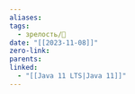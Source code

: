 ```yaml
---
aliases: 
tags:
  - зрелость/🌱
date: "[[2023-11-08]]"
zero-link: 
parents: 
linked:
  - "[[Java 11 LTS|Java 11]]"
---
```

